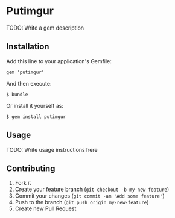 # Putimgur

TODO: Write a gem description

## Installation

Add this line to your application's Gemfile:

    gem 'putimgur'

And then execute:

    $ bundle

Or install it yourself as:

    $ gem install putimgur

## Usage

TODO: Write usage instructions here

## Contributing

1. Fork it
2. Create your feature branch (`git checkout -b my-new-feature`)
3. Commit your changes (`git commit -am 'Add some feature'`)
4. Push to the branch (`git push origin my-new-feature`)
5. Create new Pull Request
